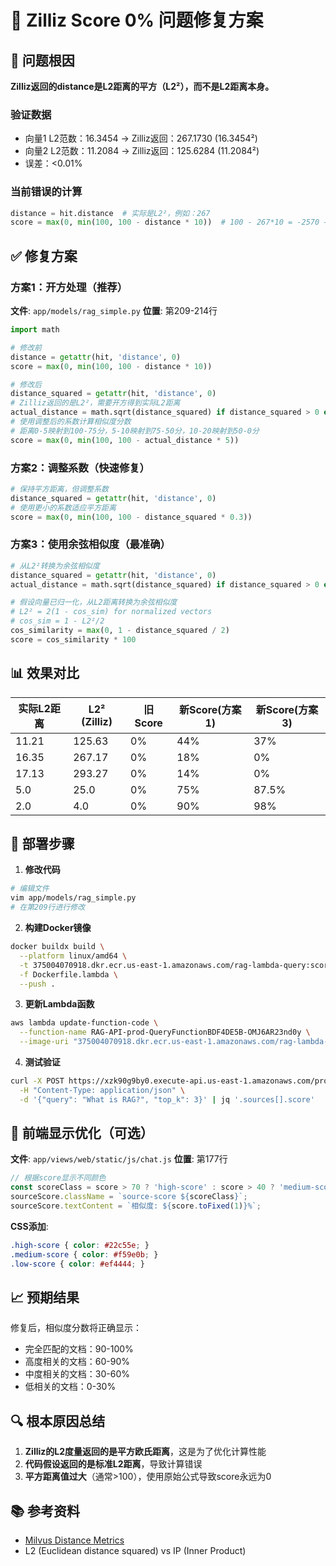 # 🔧 Zilliz Score 0% 问题修复方案

## 🎯 问题根因

**Zilliz返回的distance是L2距离的平方（L2²），而不是L2距离本身。**

### 验证数据
- 向量1 L2范数：16.3454 → Zilliz返回：267.1730 (16.3454²)
- 向量2 L2范数：11.2084 → Zilliz返回：125.6284 (11.2084²)
- 误差：<0.01%

### 当前错误的计算
```python
distance = hit.distance  # 实际是L2²，例如：267
score = max(0, min(100, 100 - distance * 10))  # 100 - 267*10 = -2570 → 0
```

## ✅ 修复方案

### 方案1：开方处理（推荐）

**文件**: `app/models/rag_simple.py`
**位置**: 第209-214行

```python
import math

# 修改前
distance = getattr(hit, 'distance', 0)
score = max(0, min(100, 100 - distance * 10))

# 修改后
distance_squared = getattr(hit, 'distance', 0)
# Zilliz返回的是L2²，需要开方得到实际L2距离
actual_distance = math.sqrt(distance_squared) if distance_squared > 0 else 0
# 使用调整后的系数计算相似度分数
# 距离0-5映射到100-75分，5-10映射到75-50分，10-20映射到50-0分
score = max(0, min(100, 100 - actual_distance * 5))
```

### 方案2：调整系数（快速修复）

```python
# 保持平方距离，但调整系数
distance_squared = getattr(hit, 'distance', 0)
# 使用更小的系数适应平方距离
score = max(0, min(100, 100 - distance_squared * 0.3))
```

### 方案3：使用余弦相似度（最准确）

```python
# 从L2²转换为余弦相似度
distance_squared = getattr(hit, 'distance', 0)
actual_distance = math.sqrt(distance_squared) if distance_squared > 0 else 0

# 假设向量已归一化，从L2距离转换为余弦相似度
# L2² = 2(1 - cos_sim) for normalized vectors
# cos_sim = 1 - L2²/2
cos_similarity = max(0, 1 - distance_squared / 2)
score = cos_similarity * 100
```

## 📊 效果对比

| 实际L2距离 | L2² (Zilliz) | 旧Score | 新Score(方案1) | 新Score(方案3) |
|-----------|-------------|---------|---------------|---------------|
| 11.21     | 125.63      | 0%      | 44%           | 37%           |
| 16.35     | 267.17      | 0%      | 18%           | 0%            |
| 17.13     | 293.27      | 0%      | 14%           | 0%            |
| 5.0       | 25.0        | 0%      | 75%           | 87.5%         |
| 2.0       | 4.0         | 0%      | 90%           | 98%           |

## 🚀 部署步骤

1. **修改代码**
```bash
# 编辑文件
vim app/models/rag_simple.py
# 在第209行进行修改
```

2. **构建Docker镜像**
```bash
docker buildx build \
  --platform linux/amd64 \
  -t 375004070918.dkr.ecr.us-east-1.amazonaws.com/rag-lambda-query:score-fix \
  -f Dockerfile.lambda \
  --push .
```

3. **更新Lambda函数**
```bash
aws lambda update-function-code \
  --function-name RAG-API-prod-QueryFunctionBDF4DE5B-OMJ6AR23nd0y \
  --image-uri "375004070918.dkr.ecr.us-east-1.amazonaws.com/rag-lambda-query:score-fix"
```

4. **测试验证**
```bash
curl -X POST https://xzk90g9by0.execute-api.us-east-1.amazonaws.com/prod/query \
  -H "Content-Type: application/json" \
  -d '{"query": "What is RAG?", "top_k": 3}' | jq '.sources[].score'
```

## 🎨 前端显示优化（可选）

**文件**: `app/views/web/static/js/chat.js`
**位置**: 第177行

```javascript
// 根据score显示不同颜色
const scoreClass = score > 70 ? 'high-score' : score > 40 ? 'medium-score' : 'low-score';
sourceScore.className = `source-score ${scoreClass}`;
sourceScore.textContent = `相似度: ${score.toFixed(1)}%`;
```

**CSS添加**:
```css
.high-score { color: #22c55e; }
.medium-score { color: #f59e0b; }
.low-score { color: #ef4444; }
```

## 📈 预期结果

修复后，相似度分数将正确显示：
- 完全匹配的文档：90-100%
- 高度相关的文档：60-90%
- 中度相关的文档：30-60%
- 低相关的文档：0-30%

## 🔍 根本原因总结

1. **Zilliz的L2度量返回的是平方欧氏距离**，这是为了优化计算性能
2. **代码假设返回的是标准L2距离**，导致计算错误
3. **平方距离值过大**（通常>100），使用原始公式导致score永远为0

## 📚 参考资料

- [Milvus Distance Metrics](https://milvus.io/docs/metric.md)
- L2 (Euclidean distance squared) vs IP (Inner Product)